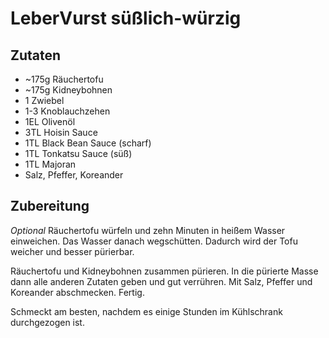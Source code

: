 LeberVurst süßlich-würzig
=========================

Zutaten
-------

  * ~175g Räuchertofu
  * ~175g Kidneybohnen
  * 1 Zwiebel
  * 1-3 Knoblauchzehen
  * 1EL Olivenöl
  * 3TL Hoisin Sauce
  * 1TL Black Bean Sauce (scharf)
  * 1TL Tonkatsu Sauce (süß)
  * 1TL Majoran
  * Salz, Pfeffer, Koreander

Zubereitung
-----------

*Optional* Räuchertofu würfeln und zehn Minuten in heißem Wasser einweichen. Das Wasser danach wegschütten. Dadurch wird der Tofu weicher und besser pürierbar.

Räuchertofu und Kidneybohnen zusammen pürieren. In die pürierte Masse dann alle anderen Zutaten geben und gut verrühren. Mit Salz, Pfeffer und Koreander abschmecken. Fertig.

Schmeckt am besten, nachdem es einige Stunden im Kühlschrank durchgezogen ist.
